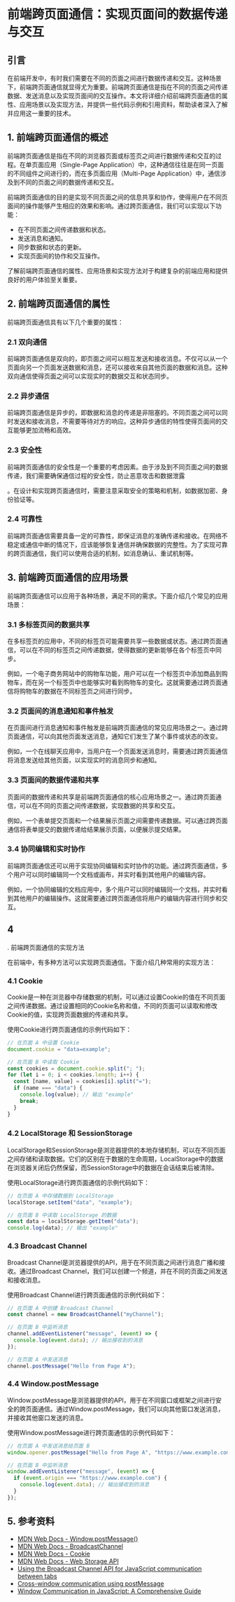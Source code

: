 # 前端跨页面通信：实现页面间的数据传递与交互

## 引言

在前端开发中，有时我们需要在不同的页面之间进行数据传递和交互。这种场景下，前端跨页面通信就显得尤为重要。前端跨页面通信是指在不同的页面之间传递数据、发送消息以及实现页面间的交互操作。本文将详细介绍前端跨页面通信的属性、应用场景以及实现方法，并提供一些代码示例和引用资料，帮助读者深入了解并应用这一重要的技术。

## 1. 前端跨页面通信的概述

前端跨页面通信是指在不同的浏览器页面或标签页之间进行数据传递和交互的过程。在单页面应用（Single-Page Application）中，这种通信往往是在同一页面的不同组件之间进行的，而在多页面应用（Multi-Page Application）中，通信涉及到不同的页面之间的数据传递和交互。

前端跨页面通信的目的是实现不同页面之间的信息共享和协作，使得用户在不同页面间的操作能够产生相应的效果和影响。通过跨页面通信，我们可以实现以下功能：

- 在不同页面之间传递数据和状态。
- 发送消息和通知。
- 同步数据和状态的更新。
- 实现页面间的协作和交互操作。

了解前端跨页面通信的属性、应用场景和实现方法对于构建复杂的前端应用和提供良好的用户体验至关重要。

## 2. 前端跨页面通信的属性

前端跨页面通信具有以下几个重要的属性：

### 2.1 双向通信

前端跨页面通信是双向的，即页面之间可以相互发送和接收消息。不仅可以从一个页面向另一个页面发送数据和消息，还可以接收来自其他页面的数据和消息。这种双向通信使得页面之间可以实现实时的数据交互和状态同步。

### 2.2 异步通信

前端跨页面通信是异步的，即数据和消息的传递是非阻塞的。不同页面之间可以同时发送和接收消息，不需要等待对方的响应。这种异步通信的特性使得页面间的交互能够更加流畅和高效。

### 2.3 安全性

前端跨页面通信的安全性是一个重要的考虑因素。由于涉及到不同页面之间的数据传递，我们需要确保通信过程的安全性，防止恶意攻击和数据泄露

。在设计和实现跨页面通信时，需要注意采取安全的策略和机制，如数据加密、身份验证等。

### 2.4 可靠性

前端跨页面通信需要具备一定的可靠性，即保证消息的准确传递和接收。在网络不稳定或通信中断的情况下，应该能够恢复通信并确保数据的完整性。为了实现可靠的跨页面通信，我们可以使用合适的机制，如消息确认、重试机制等。

## 3. 前端跨页面通信的应用场景

前端跨页面通信可以应用于各种场景，满足不同的需求。下面介绍几个常见的应用场景：

### 3.1 多标签页间的数据共享

在多标签页的应用中，不同的标签页可能需要共享一些数据或状态。通过跨页面通信，可以在不同的标签页之间传递数据，使得数据的更新能够在各个标签页中同步。

例如，一个电子商务网站中的购物车功能，用户可以在一个标签页中添加商品到购物车，而在另一个标签页中也能够实时看到购物车的变化。这就需要通过跨页面通信将购物车的数据在不同标签页之间进行同步。

### 3.2 页面间的消息通知和事件触发

在页面间进行消息通知和事件触发是前端跨页面通信的常见应用场景之一。通过跨页面通信，可以向其他页面发送消息，通知它们发生了某个事件或状态的改变。

例如，一个在线聊天应用中，当用户在一个页面发送消息时，需要通过跨页面通信将消息发送给其他页面，以实现实时的消息同步和通知。

### 3.3 页面间的数据传递和共享

页面间的数据传递和共享是前端跨页面通信的核心应用场景之一。通过跨页面通信，可以在不同的页面之间传递数据，实现数据的共享和交互。

例如，一个表单提交页面和一个结果展示页面之间需要传递数据。可以通过跨页面通信将表单提交的数据传递给结果展示页面，以便展示提交结果。

### 3.4 协同编辑和实时协作

前端跨页面通信还可以用于实现协同编辑和实时协作的功能。通过跨页面通信，多个用户可以同时编辑同一个文档或画布，并实时看到其他用户的编辑内容。

例如，一个协同编辑的文档应用中，多个用户可以同时编辑同一个文档，并实时看到其他用户的编辑操作。这就需要通过跨页面通信将用户的编辑内容进行同步和交互。

## 4

. 前端跨页面通信的实现方法

在前端中，有多种方法可以实现跨页面通信。下面介绍几种常用的实现方法：

### 4.1 Cookie

Cookie是一种在浏览器中存储数据的机制，可以通过设置Cookie的值在不同页面之间传递数据。通过设置相同的Cookie名称和值，不同的页面可以读取和修改Cookie的值，实现跨页面数据的传递和共享。

使用Cookie进行跨页面通信的示例代码如下：

```javascript
// 在页面 A 中设置 Cookie
document.cookie = "data=example";

// 在页面 B 中读取 Cookie
const cookies = document.cookie.split("; ");
for (let i = 0; i < cookies.length; i++) {
  const [name, value] = cookies[i].split("=");
  if (name === "data") {
    console.log(value); // 输出 "example"
    break;
  }
}
```

### 4.2 LocalStorage 和 SessionStorage

LocalStorage和SessionStorage是浏览器提供的本地存储机制，可以在不同页面之间存储和读取数据。它们的区别在于数据的生命周期，LocalStorage中的数据在浏览器关闭后仍然保留，而SessionStorage中的数据在会话结束后被清除。

使用LocalStorage进行跨页面通信的示例代码如下：

```javascript
// 在页面 A 中存储数据到 LocalStorage
localStorage.setItem("data", "example");

// 在页面 B 中读取 LocalStorage 的数据
const data = localStorage.getItem("data");
console.log(data); // 输出 "example"
```

### 4.3 Broadcast Channel

Broadcast Channel是浏览器提供的API，用于在不同页面之间进行消息广播和接收。通过Broadcast Channel，我们可以创建一个频道，并在不同的页面之间发送和接收消息。

使用Broadcast Channel进行跨页面通信的示例代码如下：

```javascript
// 在页面 A 中创建 Broadcast Channel
const channel = new BroadcastChannel("myChannel");

// 在页面 B 中监听消息
channel.addEventListener("message", (event) => {
  console.log(event.data); // 输出接收到的消息
});

// 在页面 A 中发送消息
channel.postMessage("Hello from Page A");
```

### 4.4 Window.postMessage

Window.postMessage是浏览器提供的API，用于在不同窗口或框架之间进行安全的跨页面通信。通过Window.postMessage，我们可以向其他窗口发送消息，并接收其他窗口发送的消息。

使用Window.postMessage进行跨页面通信的示例代码如下：

```javascript
// 在页面 A 中发送消息给页面 B
window.opener.postMessage("Hello from Page A", "https://www.example.com");

// 在页面 B 中监听消息
window.addEventListener("message", (event) => {
  if (event.origin === "https://www.example.com") {
    console.log(event.data); // 输出接收到的消息
  }
});
```

## 5. 参考资料

- [MDN Web Docs - Window.postMessage()](https://developer.mozilla.org/en-US/docs/Web/API/Window/postMessage)
- [MDN Web Docs - BroadcastChannel](https://developer.mozilla.org/en-US/docs/Web/API/Broadcast_Channel_API)
- [MDN Web Docs - Cookie](https://developer.mozilla.org/en-US/docs/Web/HTTP/Cookies)
- [MDN Web Docs - Web Storage API](https://developer.mozilla.org/en-US/docs/Web/API/Web_Storage_API)
- [Using the Broadcast Channel API for JavaScript communication between tabs](https://blog.logrocket.com/using-the-broadcast-channel-api-for-javascript-communication-between-tabs/)
- [Cross-window communication using postMessage](https://javascript.info/cross-window-communication)
- [Window Communication in JavaScript: A Comprehensive Guide](https://www.telerik.com/blogs/window-communication-in-javascript-a-comprehensive-guide)